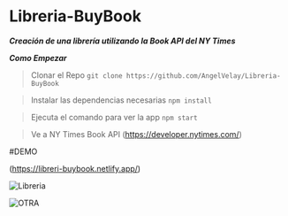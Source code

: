 # Libreria-BuyBook

***Creación de una librería utilizando la Book API del NY Times***



***Como Empezar*** 

>Clonar el Repo
`git clone https://github.com/AngelVelay/Libreria-BuyBook`

> Instalar las dependencias necesarias 
`npm install `

>Ejecuta el comando para ver la app 
`npm start`

>Ve a NY Times Book API 
(https://developer.nytimes.com/)


#DEMO

(https://libreri-buybook.netlify.app/)

![Libreria](https://user-images.githubusercontent.com/26851737/140631334-4451bfeb-0bd3-4bee-9b6e-5c5483e52394.png)


![OTRA](https://user-images.githubusercontent.com/26851737/140631350-d1e04cd2-ef98-4322-a874-48e53f59a871.png)

